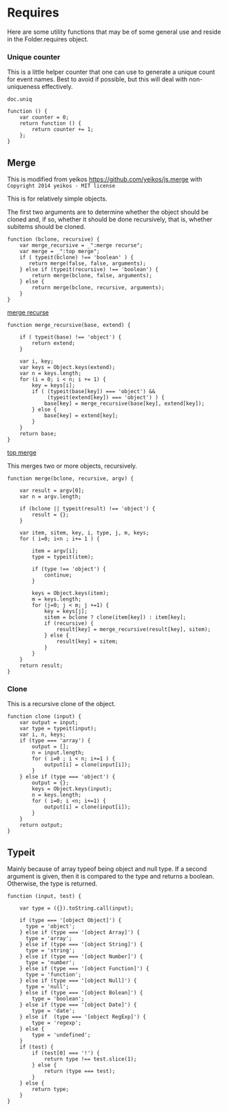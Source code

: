 # Requires

Here are some utility functions that may be of some general use and reside in
the Folder.requires object. 

### Unique counter

This is a little helper counter that one can use to generate a unique count
for event names. Best to avoid if possible, but this will deal with
non-uniqueness effectively.

`doc.uniq`

    function () {
        var counter = 0;
        return function () {
            return counter += 1;
        };
    }


## Merge

This is modified from yeikos https://github.com/yeikos/js.merge 
with `Copyright 2014 yeikos - MIT license`

This is for relatively simple objects. 

The first two arguments are to determine whether the object should be cloned
and, if so, whether it should be done recursively, that is, whether subitems
should be cloned. 
    
    function (bclone, recursive) {
        var merge_recursive = _":merge recurse";
        var merge = _":top merge";
        if ( typeit(bclone) !== 'boolean' ) {
           return merge(false, false, arguments);
        } else if (typeit(recursive) !== 'boolean') {
            return merge(bclone, false, arguments);
        } else {
            return merge(bclone, recursive, arguments);
        }
    }



[merge recurse]()

	function merge_recursive(base, extend) {

		if ( typeit(base) !== 'object') {
			return extend;
        }
        
        var i, key;
        var keys = Object.keys(extend);
        var n = keys.length;
        for (i = 0; i < n; i += 1) {
            key = keys[i];
			if ( (typeit(base[key]) === 'object') && 
                 (typeit(extend[key]) === 'object') ) {
				base[key] = merge_recursive(base[key], extend[key]);
			} else {
				base[key] = extend[key];
			}
		}
		return base;
	}


[top merge]()

This merges two or more objects, recursively. 

	function merge(bclone, recursive, argv) {

		var result = argv[0];
		var n = argv.length;

        if (bclone || typeit(result) !== 'object') {
			result = {};
        }

        var item, sitem, key, i, type, j, m, keys;
		for ( i=0; i<n ; i+= 1 ) {

			item = argv[i];
		    type = typeit(item);

			if (type !== 'object') {
                continue;
            }

            keys = Object.keys(item);
            m = keys.length;
            for (j=0; j < m; j +=1) {
                key = keys[j];
				sitem = bclone ? clone(item[key]) : item[key];
				if (recursive) {
					result[key] = merge_recursive(result[key], sitem);
				} else {
					result[key] = sitem;
				}
			}
		}
		return result;
	}

### Clone

This is a recursive clone of the object. 

    function clone (input) {
		var output = input;
		var	type = typeit(input);
		var	i, n, keys;
		if (type === 'array') {
			output = [];
			n = input.length;
			for ( i=0 ; i < n; i+=1 ) {
			    output[i] = clone(input[i]);
            }
		} else if (type === 'object') {
			output = {};
            keys = Object.keys(input);
            n = keys.length;
            for ( i=0; i <n; i+=1) {
				output[i] = clone(input[i]);
            }
		}
		return output;
	}

## Typeit

Mainly because of array typeof being object and null type. If a second
argument is given, then it is compared to the type and returns a boolean.
Otherwise, the type is returned. 
    
    function (input, test) {
  
        var type = ({}).toString.call(input);
      
        if (type === '[object Object]') {
          type = 'object';
        } else if (type === '[object Array]') {
          type = 'array';
        } else if (type === '[object String]') {
          type = 'string';
        } else if (type === '[object Number]') {
          type = 'number';
        } else if (type === '[object Function]') {
          type = 'function';
        } else if (type === '[object Null]') {
          type = 'null';
        } else if (type === '[object Bolean]') {
            type = 'boolean';
        } else if (type === '[object Date]') {
            type = 'date';
        } else if  (type === '[object RegExp]') {
            type = 'regexp';
        } else {
            type = 'undefined';
        }
        if (test) {
            if (test[0] === '!') {
                return type !== test.slice(1);
            } else {
                return (type === test);
            }
        } else {
            return type;
        }
    }
